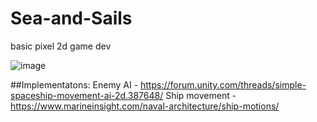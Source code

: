 # Sea-and-Sails
 basic pixel 2d game dev

![image](https://user-images.githubusercontent.com/79943730/183281334-fa23020f-464b-426a-a6ac-780384cadcb8.png)

##Implementatons:
Enemy AI - https://forum.unity.com/threads/simple-spaceship-movement-ai-2d.387648/
Ship movement - https://www.marineinsight.com/naval-architecture/ship-motions/